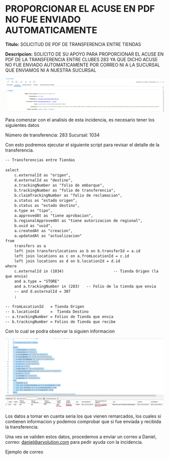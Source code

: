 # PROPORCIONAR EL ACUSE EN PDF NO FUE ENVIADO AUTOMATICAMENTE

**Titulo:** SOLICITUD DE PDF DE TRANSFERENCIA ENTRE TIENDAS

**Descripcion:** SOLICITO DE SU APOYO PARA PROPORCIONAR EL ACUSE EN PDF DE LA TRANSFERENCIA ENTRE CLUBES 283 YA QUE DICHO ACUSE NO FUE ENVIADO AUTOMATICAMENTE POR CORREO NI A LA SUCURSAL QUE ENVIAMOS NI A NUESTRA SUCURSAL

![texto_alternativo](./img/ProporcionarAcusePdf.png)

Para comenzar con el analisis de esta incidencia, es necesario tener los siguientes datos

Número de transferencia:	283
Sucursal:	1034

Con esto podremos ejecutar el siguiente script para revisar el detalle de la transferencia.


    -- Transferencias entre Tiendas

    select
        c.externalId as "origen",
        d.externalId as "destino",
        a.trackingNumber as "folio de embarque",
        b.trackingNumber as "folio de transferencia",
        b.claimTrackingNumber as "folio de reclamacion",
        a.status as "estado origen",
        b.status as "estado destino",
        a.type as "tipo",
        a.approvedAt as "tiene aprobacion",
        b.regionalApprovedAt as "tiene autorizacion de regional",
        b.uuid as "uuid",
        a.createdAt as "creacion",
        a.updatedAt as "actualizacion"
    from
        transfers as a
        left join transferslocations as b on b.transferId = a.id
        left join locations as c on a.fromLocationId = c.id
        left join locations as d on b.locationId = d.id
    where
        c.externalId in (1034)						-- Tienda Origen (la que envia)
        and a.type = "STORE"
        and a.trackingNumber in (283)	-- Folio de la tienda que envia
        -- and d.externalId = 307
        ;

    -- fromLocationId 	= Tienda Origen
    -- b.locationId 	=  Tienda Destino
    -- a.trackingNumber	= Folios de Tienda que envia
    -- b.trackingNumber	= Folios de Tienda que recibe

Con lo cual se podra observar la siguien informacion

![texto_alternativo](./img/ProporcionarAcusePdf2.png)

Los datos a tomar en cuanta seria los que vienen remarcados, los cuales si contienen informacion y podemos comprobar que si fue enviada y recibida la transferencia.

Una ves se validen estos datos, procedemos a enviar un correo a Daniel, correo: daniel@arvolution.com para pedir ayuda con la incidencia.

Ejemplo de correo

